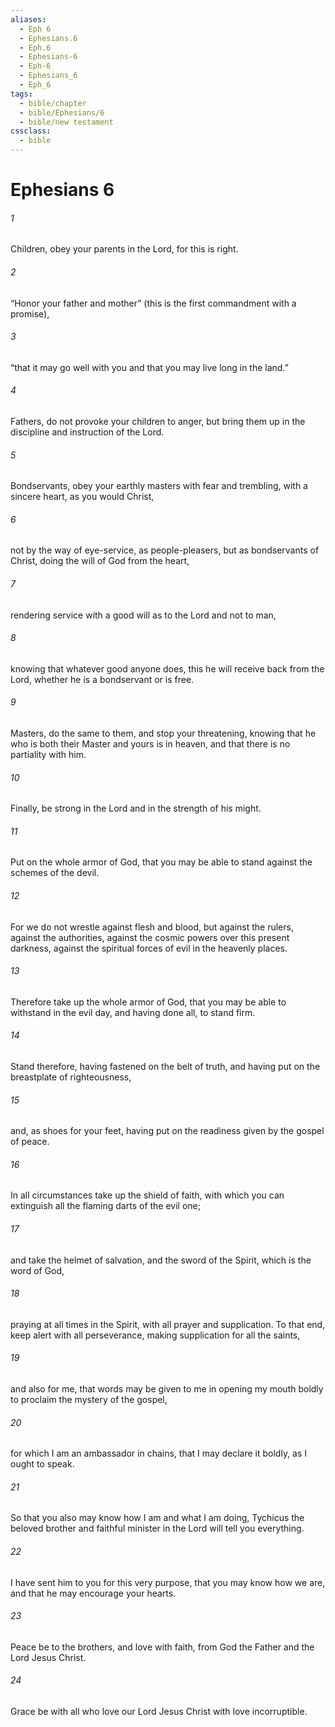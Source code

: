 ```yaml
---
aliases:
  - Eph 6
  - Ephesians.6
  - Eph.6
  - Ephesians-6
  - Eph-6
  - Ephesians_6
  - Eph_6
tags:
  - bible/chapter
  - bible/Ephesians/6
  - bible/new testament
cssclass:
  - bible
---
```


# Ephesians 6

###### 1
Children, obey your parents in the Lord, for this is right.
###### 2
“Honor your father and mother” (this is the first commandment with a promise),
###### 3
“that it may go well with you and that you may live long in the land.”
###### 4
Fathers, do not provoke your children to anger, but bring them up in the discipline and instruction of the Lord.
###### 5
Bondservants, obey your earthly masters with fear and trembling, with a sincere heart, as you would Christ,
###### 6
not by the way of eye-service, as people-pleasers, but as bondservants of Christ, doing the will of God from the heart,
###### 7
rendering service with a good will as to the Lord and not to man,
###### 8
knowing that whatever good anyone does, this he will receive back from the Lord, whether he is a bondservant or is free.
###### 9
Masters, do the same to them, and stop your threatening, knowing that he who is both their Master and yours is in heaven, and that there is no partiality with him.
###### 10
Finally, be strong in the Lord and in the strength of his might.
###### 11
Put on the whole armor of God, that you may be able to stand against the schemes of the devil.
###### 12
For we do not wrestle against flesh and blood, but against the rulers, against the authorities, against the cosmic powers over this present darkness, against the spiritual forces of evil in the heavenly places.
###### 13
Therefore take up the whole armor of God, that you may be able to withstand in the evil day, and having done all, to stand firm.
###### 14
Stand therefore, having fastened on the belt of truth, and having put on the breastplate of righteousness,
###### 15
and, as shoes for your feet, having put on the readiness given by the gospel of peace.
###### 16
In all circumstances take up the shield of faith, with which you can extinguish all the flaming darts of the evil one;
###### 17
and take the helmet of salvation, and the sword of the Spirit, which is the word of God,
###### 18
praying at all times in the Spirit, with all prayer and supplication. To that end, keep alert with all perseverance, making supplication for all the saints,
###### 19
and also for me, that words may be given to me in opening my mouth boldly to proclaim the mystery of the gospel,
###### 20
for which I am an ambassador in chains, that I may declare it boldly, as I ought to speak.
###### 21
So that you also may know how I am and what I am doing, Tychicus the beloved brother and faithful minister in the Lord will tell you everything.
###### 22
I have sent him to you for this very purpose, that you may know how we are, and that he may encourage your hearts.
###### 23
Peace be to the brothers, and love with faith, from God the Father and the Lord Jesus Christ.
###### 24
Grace be with all who love our Lord Jesus Christ with love incorruptible.



